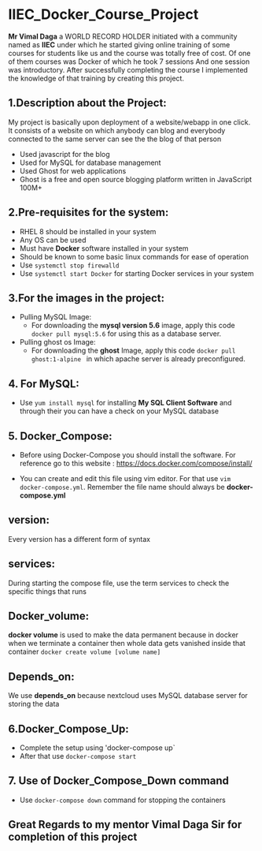 # IIEC_Docker_Course_Project

 **Mr Vimal Daga** a WORLD RECORD HOLDER initiated with a 
community named as **IIEC** under which he started giving online 
training of some courses for students like us and the course
was totally free of cost. 
Of one of them courses was Docker of which he took 7 sessions
And one session was introductory. After successfully 
completing the course I implemented the knowledge of that
training by creating this project. 
 
## 1.Description about the Project:
 My project is basically upon deployment of a website/webapp
in one click. It consists of a website on which anybody can
blog and everybody connected to the same server can see the 
the blog of that person
* Used javascript for the blog
* Used for MySQL for database management
* Used Ghost for web applications
* Ghost is a free and open source blogging platform written in JavaScript
100M+

## 2.Pre-requisites for the system:
* RHEL 8 should be installed in your system
* Any OS can be used
* Must have **Docker** software installed in your system
* Should be known to some basic linux commands for ease of operation
* Use `systemctl stop firewalld`
* Use `systemctl start Docker` for starting Docker services in your system

## 3.For the images in the project:
* Pulling MySQL Image:
  * For downloading the **mysql version 5.6** image, apply this code `docker pull mysql:5.6` for using this as a database server.
* Pulling ghost os Image:
  * For downloading the **ghost** Image, apply this code `docker pull ghost:1-alpine `  in which apache server is
 already preconfigured.

## 4. For MySQL:
* Use `yum install mysql` for installing **My SQL Client Software**
and through their you can have a check on your MySQL database

## 5. Docker_Compose:
* Before using Docker-Compose you should install the software. For reference go to this website : https://docs.docker.com/compose/install/

* You can create and edit this file using vim editor. For that use `vim docker-compose.yml`. Remember the file name should always be **docker-compose.yml**
## version: 
Every version has a different form of syntax
## services: 
During starting the compose file, use the term services to check the specific things that runs
## Docker_volume:
**docker volume** is used to make the data permanent because in docker when we terminate a container then whole data gets vanished inside that container
`docker create volume [volume name]`
## Depends_on: 
We use **depends_on** because nextcloud uses MySQL database server for storing the data

## 6.Docker_Compose_Up:
* Complete the setup using 'docker-compose up`
* After that use `docker-compose start`

## 7. Use of Docker_Compose_Down command
* Use `docker-compose down` command for stopping the containers


## Great Regards to my mentor Vimal Daga Sir for completion of this project




















